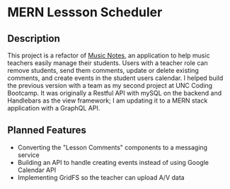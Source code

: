 # MERN Lessson Scheduler

## Description

This project is a refactor of [Music Notes](https://github.com/ntjohns1/Music-Notes), an application to help music teachers easily manage their students. Users with a teacher role can remove students, send them comments, update or delete existing comments, and create events in the student users calendar. I helped build the previous version with a team as my second project at UNC Coding Bootcamp. It was originally a Restful API with mySQL on the backend and Handlebars as the view framework; I am updating it to a MERN stack application with a GraphQL API. 

## Planned Features

 * Converting the "Lesson Comments" components to a messaging service
 * Building an API to handle creating events instead of using Google Calendar API
 * Implementing GridFS so the teacher can upload A/V data
